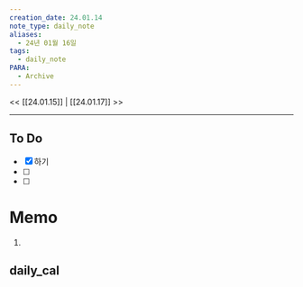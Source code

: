 ```yaml
---
creation_date: 24.01.14
note_type: daily_note
aliases:
  - 24년 01월 16일
tags:
  - daily_note
PARA:
  - Archive
---
```


<< [[24.01.15]] | [[24.01.17]] >>

---

## To Do
- [x]  하기
- [ ]  
- [ ]  



# Memo
1.  

## daily_cal